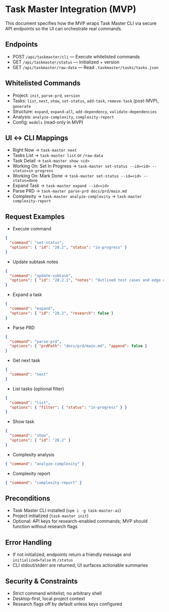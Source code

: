 # Task Master Integration (MVP)

This document specifies how the MVP wraps Task Master CLI via secure API endpoints so the UI can orchestrate real commands.

## Endpoints

- POST `/api/taskmaster/cli` — Execute whitelisted commands
- GET `/api/taskmaster/status` — Initialized + version
- GET `/api/taskmaster/raw-data` — Read `.taskmaster/tasks/tasks.json`

## Whitelisted Commands

- Project: `init`, `parse-prd`, `version`
- Tasks: `list`, `next`, `show`, `set-status`, `add-task`, `remove-task` (post-MVP), `generate`
- Structure: `expand`, `expand-all`, `add-dependency`, `validate-dependencies`
- Analysis: `analyze-complexity`, `complexity-report`
- Config: `models` (read-only in MVP)

## UI ↔ CLI Mappings

- Right Now → `task-master next`
- Tasks List → `task-master list` or `/raw-data`
- Task Detail → `task-master show <id>`
- Working On: Set In Progress → `task-master set-status --id=<id> --status=in-progress`
- Working On: Mark Done → `task-master set-status --id=<id> --status=done`
- Expand Task → `task-master expand --id=<id>`
- Parse PRD → `task-master parse-prd docs/prd/main.md`
- Complexity → `task-master analyze-complexity` → `task-master complexity-report`

## Request Examples

- Execute command

```json
{
  "command": "set-status",
  "options": { "id": "28.2", "status": "in-progress" }
}
```

- Update subtask notes

```json
{
  "command": "update-subtask",
  "options": { "id": "28.2.1", "notes": "Outlined test cases and edge conditions" }
}
```

- Expand a task

```json
{
  "command": "expand",
  "options": { "id": "28.2", "research": false }
}
```

- Parse PRD

```json
{
  "command": "parse-prd",
  "options": { "prdPath": "docs/prd/main.md", "append": false }
}
```

- Get next task

```json
{
  "command": "next"
}
```

- List tasks (optional filter)

```json
{
  "command": "list",
  "options": { "filter": { "status": "in-progress" } }
}
```

- Show task

```json
{
  "command": "show",
  "options": { "id": "28.2" }
}
```

- Complexity analysis

```json
{ "command": "analyze-complexity" }
```

- Complexity report

```json
{ "command": "complexity-report" }
```

## Preconditions

- Task Master CLI installed (`npm i -g task-master-ai`)
- Project initialized (`task-master init`)
- Optional: API keys for research-enabled commands; MVP should function without research flags

## Error Handling

- If not initialized, endpoints return a friendly message and `initialized=false` in `/status`
- CLI stdout/stderr are returned; UI surfaces actionable summaries

## Security & Constraints

- Strict command whitelist; no arbitrary shell
- Desktop-first, local project context
- Research flags off by default unless keys configured
